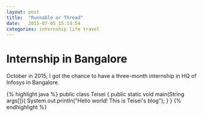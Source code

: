 ```yaml
---
layout: post
title:  "Runnable or Thread"
date:   2015-07-05 15:14:54
categories: internship life travel
---
```


# Internship in Bangalore
October in 2015, I got the chance to have a three-month internship in HQ of Infosys in Bangalore.




{% highlight java %}
public class Teisei {
    public static void main(String args[]){
        System.out.println("Hello world! This is Teisei's blog");
    }
}
{% endhighlight %}